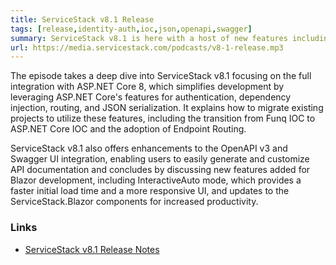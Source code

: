 ```yaml
---
title: ServiceStack v8.1 Release
tags: [release,identity-auth,ioc,json,openapi,swagger]
summary: ServiceStack v8.1 is here with a host of new features including full integration with Identity Auth, ASP .NET IOC, Endpoint Routing, System.Text.Json APIs, enhanced Admin UIs with JWT support, and much more!
url: https://media.servicestack.com/podcasts/v8-1-release.mp3
---
```


The episode takes a deep dive into ServiceStack v8.1 focusing on the full integration with 
ASP.NET Core 8, which simplifies development by leveraging ASP.NET Core's features for 
authentication, dependency injection, routing, and JSON serialization. 
It explains how to migrate existing projects to utilize these features, including the transition 
from Funq IOC to ASP.NET Core IOC and the adoption of Endpoint Routing. 

ServiceStack v8.1 also offers enhancements to the OpenAPI v3 and Swagger UI integration, 
enabling users to easily generate and customize API documentation and concludes by discussing 
new features added for Blazor development, including InteractiveAuto mode, which provides a 
faster initial load time and a more responsive UI, and updates to the ServiceStack.Blazor 
components for increased productivity.

### Links

- [ServiceStack v8.1 Release Notes](https://docs.servicestack.net/releases/v8_01)